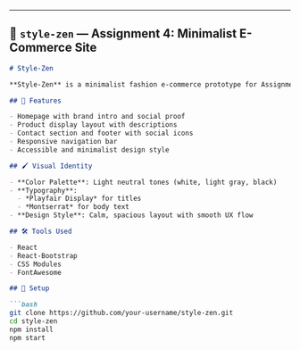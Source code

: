 
---

## 📁 `style-zen` — Assignment 4: Minimalist E-Commerce Site

```markdown
# Style-Zen

**Style-Zen** is a minimalist fashion e-commerce prototype for Assignment 4 of SEG3525. Designed with simplicity and user comfort in mind, it emphasizes visual hierarchy, clean layout, and responsive design.

## 🧘 Features

- Homepage with brand intro and social proof
- Product display layout with descriptions
- Contact section and footer with social icons
- Responsive navigation bar
- Accessible and minimalist design style

## 🖌 Visual Identity

- **Color Palette**: Light neutral tones (white, light gray, black)
- **Typography**: 
  - *Playfair Display* for titles
  - *Montserrat* for body text
- **Design Style**: Calm, spacious layout with smooth UX flow

## 🛠 Tools Used

- React
- React-Bootstrap
- CSS Modules
- FontAwesome

## 🚀 Setup

```bash
git clone https://github.com/your-username/style-zen.git
cd style-zen
npm install
npm start
